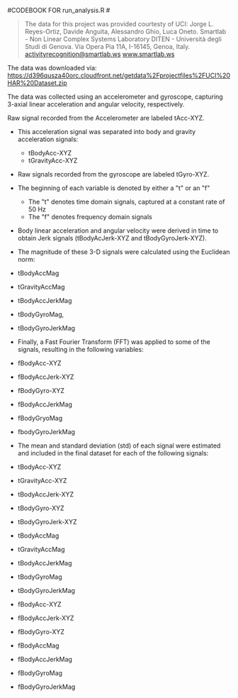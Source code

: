 #CODEBOOK FOR run_analysis.R #

>The data for this project was provided courtesty of UCI:
>Jorge L. Reyes-Ortiz, Davide Anguita, Alessandro Ghio, Luca Oneto.
>Smartlab - Non Linear Complex Systems Laboratory
>DITEN - Università degli Studi di Genova.
>Via Opera Pia 11A, I-16145, Genoa, Italy.
>activityrecognition@smartlab.ws
>www.smartlab.ws
  
The data was downloaded via: https://d396qusza40orc.cloudfront.net/getdata%2Fprojectfiles%2FUCI%20HAR%20Dataset.zip
  
The data was collected using an accelerometer and gyroscope, capturing 3-axial linear acceleration and angular velocity,    respectively.
 
Raw signal recorded from the Accelerometer are labeled tAcc-XYZ.
  - This acceleration signal was separated into body and gravity acceleration signals:
    - tBodyAcc-XYZ
    - tGravityAcc-XYZ
  - Raw signals recorded from the gyroscope are labeled tGyro-XYZ.
  
  - The beginning of each variable is denoted by either a "t" or an "f"
    - The "t" denotes time domain signals, captured at a constant rate of 50 Hz
    - The "f" denotes frequency domain signals
   
  - Body linear acceleration and angular velocity were derived in time to obtain Jerk signals (tBodyAcJerk-XYZ and tBodyGyroJerk-XYZ). 
  - The magnitude of these 3-D signals were calculated using the Euclidean norm:
   - tBodyAccMag
   - tGravityAccMag
   - tBodyAccJerkMag
   - tBodyGyroMag,
   - tBodyGyroJerkMag
   
  - Finally, a Fast Fourier Transform (FFT) was applied to some of the signals, resulting in the following variables:
   - fBodyAcc-XYZ
   - fBodyAccJerk-XYZ
   - fBodyGyro-XYZ
   - fBodyAccJerkMag
   - fBodyGryoMag
   - fbodyGyroJerkMag
   
  - The mean and standard deviation (std) of each signal were estimated and included in the final dataset for each of the following signals:
   - tBodyAcc-XYZ
   - tGravityAcc-XYZ
   - tBodyAccJerk-XYZ
   - tBodyGyro-XYZ
   - tBodyGyroJerk-XYZ
   - tBodyAccMag
   - tGravityAccMag
   - tBodyAccJerkMag
   - tBodyGyroMag
   - tBodyGyroJerkMag
   - fBodyAcc-XYZ
   - fBodyAccJerk-XYZ
   - fBodyGyro-XYZ
   - fBodyAccMag
   - fBodyAccJerkMag
   - fBodyGyroMag
   - fBodyGyroJerkMag
  
